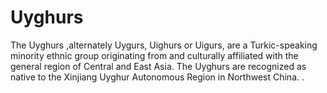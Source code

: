 
#  Uyghurs

The Uyghurs ,alternately Uygurs, Uighurs or Uigurs, are a Turkic-speaking minority ethnic group originating from and culturally affiliated with the general region of Central and East Asia. The Uyghurs are recognized as native to the Xinjiang Uyghur Autonomous Region in Northwest China. .